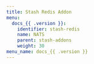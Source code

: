 ```yaml
---
title: Stash Redis Addon
menu:
  docs_{{ .version }}:
    identifier: stash-redis
    name: NATS
    parent: stash-addons
    weight: 30
menu_name: docs_{{ .version }}
---
```

